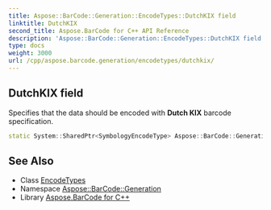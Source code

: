 ```yaml
---
title: Aspose::BarCode::Generation::EncodeTypes::DutchKIX field
linktitle: DutchKIX
second_title: Aspose.BarCode for C++ API Reference
description: 'Aspose::BarCode::Generation::EncodeTypes::DutchKIX field. Specifies that the data should be encoded with Dutch KIX barcode specification in C++.'
type: docs
weight: 3000
url: /cpp/aspose.barcode.generation/encodetypes/dutchkix/
---
```

## DutchKIX field


Specifies that the data should be encoded with **Dutch KIX** barcode specification.

```cpp
static System::SharedPtr<SymbologyEncodeType> Aspose::BarCode::Generation::EncodeTypes::DutchKIX
```

## See Also

* Class [EncodeTypes](../)
* Namespace [Aspose::BarCode::Generation](../../)
* Library [Aspose.BarCode for C++](../../../)
